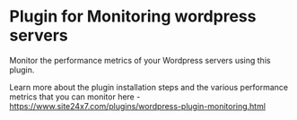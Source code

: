 
Plugin for Monitoring wordpress servers
=======================================

Monitor the performance metrics of your Wordpress servers using this plugin. 

Learn more about the plugin installation steps and the various performance metrics that you can monitor here - https://www.site24x7.com/plugins/wordpress-plugin-monitoring.html

